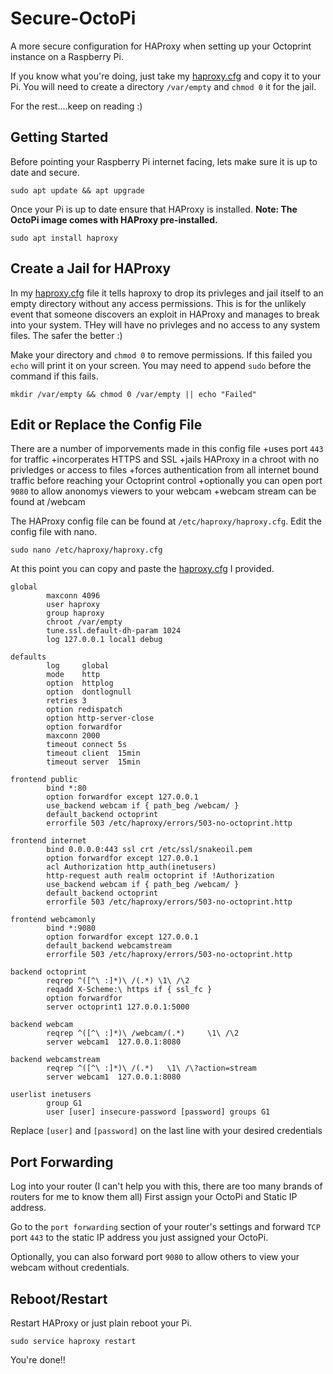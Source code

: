 # Secure-OctoPi
A more secure configuration for HAProxy when setting up your Octoprint instance on a Raspberry Pi.

If you know what you're doing, just take my [haproxy.cfg](/haproxy.cfg) and copy it to your Pi.
You will need to create a directory `/var/empty` and `chmod 0` it for the jail.

For the rest....keep on reading :)



## Getting Started
Before pointing your Raspberry Pi internet facing, lets make sure it is up to date and secure.
```
sudo apt update && apt upgrade
```
Once your Pi is up to date ensure that HAProxy is installed. 
**Note: The OctoPi image comes with HAProxy pre-installed.**
```
sudo apt install haproxy
```
## Create a Jail for HAProxy
In my [haproxy.cfg](/haproxy.cfg) file it tells haproxy to drop its privleges and jail itself to an empty directory without any access permissions.  This is for the unlikely event that someone discovers an exploit in HAProxy and manages to break into your system.  THey will have no privleges and no access to any system files.  The safer the better :)

Make your directory and `chmod 0` to remove permissions.  If this failed you `echo` will print it on your screen.  You may need to append `sudo` before the command if this fails.
```
mkdir /var/empty && chmod 0 /var/empty || echo "Failed"
```

## Edit or Replace the Config File
There are a number of imporvements made in this config file
  +uses port `443` for traffic
  +incorperates HTTPS and SSL
  +jails HAProxy in a chroot with no privledges or access to files
  +forces authentication from all internet bound traffic before reaching your Octoprint control
  +optionally you can open port `9080` to allow anonomys viewers to your webcam
  +webcam stream can be found at <your-ip-address>/webcam

The HAProxy config file can be found at `/etc/haproxy/haproxy.cfg`.  Edit the config file with nano.
```
sudo nano /etc/haproxy/haproxy.cfg
```
At this point you can copy and paste the [haproxy.cfg](/haproxy.cfg) I provided.
```
global
        maxconn 4096
        user haproxy
        group haproxy
        chroot /var/empty
        tune.ssl.default-dh-param 1024
        log 127.0.0.1 local1 debug

defaults
        log     global
        mode    http
        option  httplog
        option  dontlognull
        retries 3
        option redispatch
        option http-server-close
        option forwardfor
        maxconn 2000
        timeout connect 5s
        timeout client  15min
        timeout server  15min

frontend public
        bind *:80
        option forwardfor except 127.0.0.1
        use_backend webcam if { path_beg /webcam/ }
        default_backend octoprint
        errorfile 503 /etc/haproxy/errors/503-no-octoprint.http

frontend internet
        bind 0.0.0.0:443 ssl crt /etc/ssl/snakeoil.pem
        option forwardfor except 127.0.0.1
        acl Authorization http_auth(inetusers)
        http-request auth realm octoprint if !Authorization
        use_backend webcam if { path_beg /webcam/ }
        default_backend octoprint
        errorfile 503 /etc/haproxy/errors/503-no-octoprint.http

frontend webcamonly
        bind *:9080
        option forwardfor except 127.0.0.1
        default_backend webcamstream
        errorfile 503 /etc/haproxy/errors/503-no-octoprint.http

backend octoprint
        reqrep ^([^\ :]*)\ /(.*) \1\ /\2
        reqadd X-Scheme:\ https if { ssl_fc }
        option forwardfor
        server octoprint1 127.0.0.1:5000

backend webcam
        reqrep ^([^\ :]*)\ /webcam/(.*)     \1\ /\2
        server webcam1  127.0.0.1:8080

backend webcamstream
        reqrep ^([^\ :]*)\ /(.*)   \1\ /\?action=stream
        server webcam1  127.0.0.1:8080

userlist inetusers
        group G1
        user [user] insecure-password [password] groups G1
```
Replace `[user]` and `[password]` on the last line with your desired credentials

## Port Forwarding
Log into your router (I can't help you with this, there are too many brands of routers for me to know them all)
First assign your OctoPi and Static IP address.

Go to the `port forwarding` section of your router's settings and forward `TCP` port `443` to the static IP address you just assigned your OctoPi.

Optionally, you can also forward port `9080` to allow others to view your webcam without credentials.

##  Reboot/Restart
Restart HAProxy or just plain reboot your Pi.
```
sudo service haproxy restart
```
You're done!!
